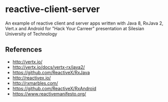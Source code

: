 # reactive-client-server
An example of reactive client and server apps written with Java 8, RxJava 2, Vert.x and Android for "Hack Your Carreer" presentation at Silesian University of Technology

References
----------
- http://vertx.io/
- http://vertx.io/docs/vertx-rx/java2/
- https://github.com/ReactiveX/RxJava
- http://reactivex.io/
- http://rxmarbles.com/
- https://github.com/ReactiveX/RxAndroid
- https://www.reactivemanifesto.org/
